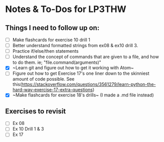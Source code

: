 # Notes & To-Dos for LP3THW
## Things I need to follow up on:
- [ ] Make flashcards for exercise 10 drill 1
- [ ] Better understand formatted strings from ex08 & ex10 drill 3.
- [ ] Practice if/else/then statements
- [ ] Understand the concept of commands that are given to a file, and how to do them. ie; "file.command(arguments)"
- [X] ~Learn git and figure out how to get it working with Atom~
- [ ] Figure out how to get Exercise 17's one liner down to the skinniest amount of code possible.
See this(https://stackoverflow.com/questions/3561279/learn-python-the-hard-way-exercise-17-extra-questions)
- [X] ~Make flashcards for exercise 18's drills~ (I made a .md file instead)

## Exercises to revisit
- [ ] Ex 08
- [ ] Ex 10 Drill 1 & 3
- [ ] Ex 17
